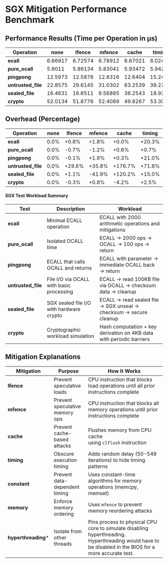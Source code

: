 # SGX Mitigation Performance Benchmark

## Performance Results (Time per Operation in μs)

| **Operation**      | **none** | **lfence** | **mfence** | **cache** | **timing** | **constant** | **memory** | **hyperthreading*** | **all** |
| ------------------ | -------- | ---------- | ---------- | --------- | ---------- | ------------ | ---------- | ------------------- | ------- |
| **ecall**          | 6.66917  | 6.72574    | 6.78912    | 6.67021   | 8.02439    | 6.63059      | 6.91942    | 6.50976             | 7.83275 |
| **pure_ocall**     | 5.9011   | 5.86134    | 5.83041    | 5.93472   | 5.94235    | 5.93486      | 5.86473    | 5.83997             | 5.81651 |
| **pingpong**       | 12.5973  | 12.5876    | 12.8316    | 12.6404   | 15.2482    | 12.9824      | 12.731     | 12.5419             | 14.1735 |
| **untrusted_file** | 22.8575  | 29.6145    | 31.0302    | 63.2539   | 39.2754    | 36.9131      | 36.8176    | 32.944              | 38.043  |
| **sealed_file**    | 16.4631  | 16.6511    | 9.56895    | 36.2543   | 18.9361    | 49.1894      | 16.4896    | 16.291              | 54.2919 |
| **crypto**         | 52.0134  | 51.8776    | 52.4089    | 49.8267   | 53.3002    | 68.2479      | 50.0095    | 42.2501             | 78.9367 |

## Overhead (Percentage)

| **Operation**      | **none** | **lfence** | **mfence** | **cache** | **timing** | **constant** | **memory** | **hyperthreading*** | **all** |
| ------------------ | -------- | ---------- | ---------- | --------- | ---------- | ------------ | ---------- | ------------------- | ------- |
| **ecall**          | 0.0%     | +0.8%      | +1.8%      | +0.0%     | +20.3%     | -0.6%        | +3.8%      | -2.4%               | +17.4%  |
| **pure_ocall**     | 0.0%     | -0.7%      | -1.2%      | +0.6%     | +0.7%      | +0.6%        | -0.6%      | -1.0%               | -1.4%   |
| **pingpong**       | 0.0%     | -0.1%      | +1.9%      | +0.3%     | +21.0%     | +3.1%        | +1.1%      | -0.4%               | +12.5%  |
| **untrusted_file** | 0.0%     | +29.6%     | +35.8%     | +176.7%   | +71.8%     | +61.5%       | +61.1%     | +44.1%              | +66.4%  |
| **sealed_file**    | 0.0%     | +1.1%      | -41.9%     | +120.2%   | +15.0%     | +198.8%      | +0.2%      | -1.0%               | +229.8% |
| **crypto**         | 0.0%     | -0.3%      | +0.8%      | -4.2%     | +2.5%      | +31.2%       | -3.9%      | -18.8%              | +51.8%  |

#### SGX Test Workload Summary

| Test               | Description                              | Workload                                                             |
| ------------------ | ---------------------------------------- | -------------------------------------------------------------------- |
| **ecall**          | Minimal ECALL operation                  | ECALL with 2000 arithmetic operations and mitigations                |
| **pure_ocall**     | Isolated OCALL time                      | ECALL → 2000 ops → OCALL → 100 ops → return                          |
| **pingpong**       | ECALL that calls OCALL and returns       | ECALL with parameter → immediate OCALL back → return                 |
| **untrusted_file** | File I/O via OCALL with basic processing | ECALL → read 100KB file via OCALL → checksum data → cleanup          |
| **sealed_file**    | SGX sealed file I/O with hardware crypto | ECALL → read sealed file → SGX unseal → checksum → secure cleanup    |
| **crypto**         | Cryptographic workload simulation        | Hash computation + key derivation on 4KB data with periodic barriers |

## Mitigation Explanations

| Mitigation          | Purpose                        | How It Works                                                                                                                                           |
| ------------------- | ------------------------------ | ------------------------------------------------------------------------------------------------------------------------------------------------------ |
| **lfence**          | Prevent speculative loads      | CPU instruction that blocks load operations until all prior instructions complete                                                                      |
| **mfence**          | Prevent speculative memory ops | CPU instruction that blocks all memory operations until prior instructions complete                                                                    |
| **cache**           | Prevent cache-based attacks    | Flushes memory from CPU cache using `clflush` instruction                                                                                              |
| **timing**          | Obscure execution timing       | Adds random delay (50-549 iterations) to hide timing patterns                                                                                          |
| **constant**        | Prevent data-dependent timing  | Uses constant-time algorithms for memory operations (memcpy, memset)                                                                                   |
| **memory**          | Enforce memory ordering        | Uses `mfence` to prevent memory reordering attacks                                                                                                     |
| **hyperthreading*** | Isolate from other threads     | Pins process to physical CPU core to simulate disabling hyperthreading. Hyperthreading would have to be disabled in the BIOS for a more accurate test. |

# 
